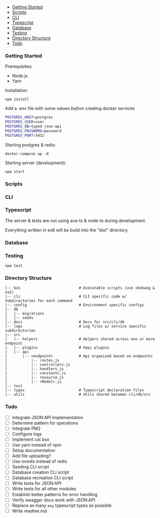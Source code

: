 - [Getting Started](#getting-started)
- [Scripts](#scripts)
- [CLI](#cli)
- [Typescript](#typescript)
- [Database](#database)
- [Testing](#testing)
- [Directory Structure](#directory-structure)
- [Todo](#todo)

### Getting Started

Prerequisites:
- Node.js
- Yarn

Installation:

```console
npm install
```

Add a .env file with some values *before* creating docker services

```bash
POSTGRES_HOST=postgres
POSTGRES_USER=user
POSTGRES_DB=typed-json-api
POSTGRES_PASSWORD=password
POSTGRES_PORT=5432
```

Starting postgres & redis:

```console
docker-compose up -d
```

Starting server (development):

```console
npm start
```

### Scripts

### CLI

### Typescript

The server & tests are run using ava-ts & node-ts during development. 

Everything written in es6 will be build into the "dist" directory.

### Database

### Testing

```console
npm test
```

### Directory Structure

```
|-- bin                           # Executable scripts (use shebang & es5)
|-- cli                           # CLI specific code w/ Subdirectories for each command
|-- config                        # Environment specific configs
|-- db
|   |-- migrations                
|   |-- seeds  
|-- docs                          # Docs for src/cli/db
|-- logs                          # Log files w/ service specific subdirectories                   
|-- src
|   |-- helpers                   # Helpers shared across one or more endpoint
|   |-- plugins                   # Hapi plugins
|   |-- api
|       |-- <endpoint>            # Api organized based on endpoints
|           |-- routes.js
|           |-- controllers.js
|           |-- handlers.js
|           |-- constants.js
|           |-- resource.js
|           |-- <Model>.js
|-- test
|-- types                         # Typescript declaration files
|-- utils                         # Utils shared between cli/db/src
```

### Todo

- [ ] Integrate JSON:API Implementation
- [ ] Determine pattern for operations
- [ ] Integrate PM2
- [ ] Configure logs
- [ ] Implement cat box
- [ ] Use yarn instead of npm
- [ ] Setup documentation
- [ ] Add file uploading?
- [ ] Use ioredis instead of redis
- [ ] Seeding CLI script
- [ ] Database creation CLI script
- [ ] Database recreation CLI script
- [ ] Write tests for JSON:API
- [ ] Write tests for all other modules
- [ ] Establish better patterns for error handling
- [ ] Verify swagger docs work with JSON:API
- [ ] Replace as many `any` typescript types as possible
- [ ] Write readme.md
